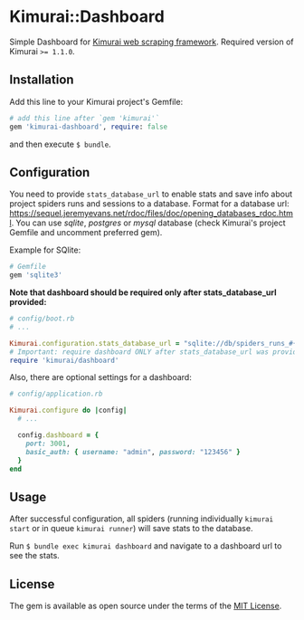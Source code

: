 # Kimurai::Dashboard

Simple Dashboard for [Kimurai web scraping framework](https://github.com/vifreefly/kimuraframework). Required version of Kimurai `>= 1.1.0`.

## Installation
Add this line to your Kimurai project's Gemfile:

```ruby
# add this line after `gem 'kimurai'`
gem 'kimurai-dashboard', require: false
```

and then execute `$ bundle`.

## Configuration
You need to provide `stats_database_url` to enable stats and save info about project spiders runs and sessions to a database. Format for a database url: https://sequel.jeremyevans.net/rdoc/files/doc/opening_databases_rdoc.html. You can use _sqlite_, _postgres_ or _mysql_ database (check Kimurai's project Gemfile and uncomment preferred gem).

Example for SQlite:

```ruby
# Gemfile
gem 'sqlite3'
```

**Note that dashboard should be required only after stats_database_url provided:**

```ruby
# config/boot.rb
# ...

Kimurai.configuration.stats_database_url = "sqlite://db/spiders_runs_#{Kimurai.env}.sqlite3"
# Important: require dashboard ONLY after stats_database_url was provided:
require 'kimurai/dashboard'
```

Also, there are optional settings for a dashboard:

```ruby
# config/application.rb

Kimurai.configure do |config|
  # ...

  config.dashboard = {
    port: 3001,
    basic_auth: { username: "admin", password: "123456" }
  }
end
```

## Usage
After successful configuration, all spiders (running individually `kimurai start` or in queue `kimurai runner`) will save stats to the database.

Run `$ bundle exec kimurai dashboard` and navigate to a dashboard url to see the stats.

## License
The gem is available as open source under the terms of the [MIT License](https://opensource.org/licenses/MIT).
